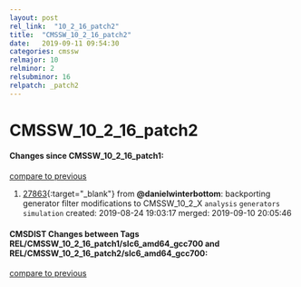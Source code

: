 ```yaml
---
layout: post
rel_link:  "10_2_16_patch2"
title:  "CMSSW_10_2_16_patch2"
date:   2019-09-11 09:54:30
categories: cmssw
relmajor: 10
relminor: 2
relsubminor: 16
relpatch: _patch2
---
```


# CMSSW_10_2_16_patch2
#### Changes since CMSSW_10_2_16_patch1:
[compare to previous](https://github.com/cms-sw/cmssw/compare/CMSSW_10_2_16_patch1...CMSSW_10_2_16_patch2)



1. [27863](http://github.com/cms-sw/cmssw/pull/27863){:target="_blank"}  from **@danielwinterbottom**: backporting generator filter modifications to CMSSW_10_2_X `analysis`  `generators`  `simulation`  created: 2019-08-24 19:03:17 merged: 2019-09-10 20:05:46



#### CMSDIST Changes between Tags REL/CMSSW_10_2_16_patch1/slc6_amd64_gcc700 and REL/CMSSW_10_2_16_patch2/slc6_amd64_gcc700:
[compare to previous](https://github.com/cms-sw/cmsdist/compare/REL/CMSSW_10_2_16_patch1/slc6_amd64_gcc700...REL/CMSSW_10_2_16_patch2/slc6_amd64_gcc700)


